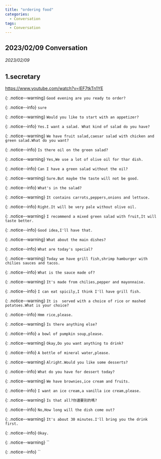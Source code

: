 ```yaml
---
title: "ordering food"
categories:
  - Conversation 
tags:
  - Conversation 
---
```

## 2023/02/09 Conversation 

###### 2023/02/09
## 1.secretary &nbsp;&nbsp;&nbsp;&nbsp;&nbsp;&nbsp;     

https://www.youtube.com/watch?v=lEF7tkTn1YE

{: .notice--warning}
`Good evening are you ready to order?` 

{: .notice--info}
`sure`

{: .notice--warning}
`Would you like to start with an appetizer?` 

{: .notice--info}
`Yes.I want a salad. What kind of salad do you have?`

{: .notice--warning}
`We have fruit salad,caesar salad with chicken and green salad.What do you want?`

{: .notice--info}
`Is there oil on the green salad?`

{: .notice--warning}
`Yes,We use a lot of olive oil for thar dish.`

{: .notice--info}
`Can I have a green salad without the oil?`

{: .notice--warning}
`Sure.But maybe the taste will not be good.`

{: .notice--info}
`What's in the salad?`

{: .notice--warning}
`It contains carrots,peppers,onions and lettuce.`

{: .notice--info}
`Right.It will be very pale without olive oil.`

{: .notice--warning}
`I recommend a mixed green salad with fruit,It will taste better.`

{: .notice--info}
`Good idea,I'll have that.`

{: .notice--warning}
`What about the main dishes?`

{: .notice--info}
`What are today's special?`

{: .notice--warning}
`Today we have grill fish,shrimp hamburger with chilies sauces and tacos.`

{: .notice--info}
`What is the sauce made of?`

{: .notice--warning}
`It's made from chilies,pepper and mayonnaise.`

{: .notice--info}
`I can eat spicily,I think I'll have grill fish.`

{: .notice--warning}
`It is  served with a choice of rice or mashed potatoes.What is your choice?`

{: .notice--info}
`Hmm rice,please.`

{: .notice--warning}
`Is there anything else?`

{: .notice--info}
`a bowl of pumpkin soup,please.`

{: .notice--warning}
`Okay,Do you want anything to drink?`

{: .notice--info}
`A bottle of mineral water,please.`

{: .notice--warning}
`Alright.Would you like some desserts?`

{: .notice--info}
`What do you have for dessert today?`

{: .notice--warning}
`We have brownies,ice cream and fruits.`

{: .notice--info}
`I want an ice cream,a vanilla ice cream,please.`

{: .notice--warning}
`Is that all?你還要別的嗎?`

{: .notice--info}
`No,How long will the dish come out?`

{: .notice--warning}
`It's about 30 minutes.I'll bring you the drink first.`

{: .notice--info}
`Okay.`

{: .notice--warning}
``

{: .notice--info}
``
<!---------------------------------------------------------->

